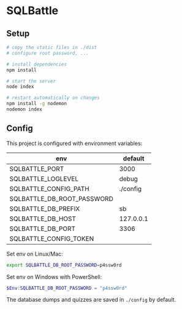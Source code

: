 # SQLBattle

## Setup

``` bash
# copy the static files in ./dist
# configure root password, ...

# install dependencies
npm install

# start the server
node index

# restart automatically on changes
npm install -g nodemon
nodemon index
```

## Config

This project is configured with environment variables:

| env                        | default   |
| -------------------------- | --------- |
| SQLBATTLE_PORT             | 3000      |
| SQLBATTLE_LOGLEVEL         | debug     |
| SQLBATTLE_CONFIG_PATH      | ./config  |
| SQLBATTLE_DB_ROOT_PASSWORD |           |
| SQLBATTLE_DB_PREFIX        | sb        |
| SQLBATTLE_DB_HOST          | 127.0.0.1 |
| SQLBATTLE_DB_PORT          | 3306      |
| SQLBATTLE_CONFIG_TOKEN     |           |

Set env on Linux/Mac:
```bash
export SQLBATTLE_DB_ROOT_PASSWORD=p4ssw0rd
```
Set env on Windows with PowerShell:
```powershell
$Env:SQLBATTLE_DB_ROOT_PASSWORD = "p4ssw0rd"
```

The database dumps and quizzes are saved in `./config` by default.
